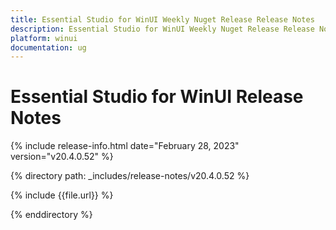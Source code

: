```yaml
---
title: Essential Studio for WinUI Weekly Nuget Release Release Notes  
description: Essential Studio for WinUI Weekly Nuget Release Release Notes  
platform: winui
documentation: ug
---
```


# Essential Studio for WinUI  Release Notes  

{% include release-info.html date="February 28, 2023"  version="v20.4.0.52" %} 

{% directory path: _includes/release-notes/v20.4.0.52 %}

{% include {{file.url}} %}

{% enddirectory %}